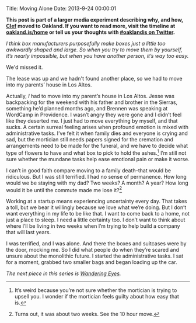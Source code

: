 Title: Moving Alone
Date: 2013-9-24 00:00:01

**This post is part of a larger media experiment describing why, and how, [Clef](https://getclef.com) moved to Oakland. If you want to read more, visit the timeline at [oakland.is/home](http://oakland.is/home) or tell us your thoughts with [#oaklandis on Twitter](https://twitter.com/search?q=%23oaklandis).**

*I think box manufacturers purposefully make boxes just a little too awkwardly shaped and large. So when you try to move them by yourself, it’s nearly impossible, but when you have another person, it’s way too easy.*

We'd missed it.

The lease was up and we hadn't found another place, so we had to move into my parents’ house in Los Altos.

Actually, *I* had to move into my parent’s house in Los Altos. Jesse was backpacking for the weekend with his father and brother in the Sierras, something he’d planned months ago, and Brennen was speaking at WordCamp in Providence. I wasn’t angry they were gone and I didn’t feel like they deserted me. I just had to move everything by myself, and that sucks. A certain surreal feeling arises when profound emotion is mixed with administrative tasks. I’ve felt it when family dies and everyone is crying and sad, but the mortician still needs papers signed for the cremation and arrangements need to be made for the funeral, and we have to decide what type of flowers to have and what box to pick to hold the ashes.[^1] I’m still not sure whether the mundane tasks help ease emotional pain or make it worse.

I can’t in good faith compare moving to a family death–that would be ridiculous. But I was still terrified. I had no sense of permanence. How long would we be staying with my dad? Two weeks? A month? A year? How long would it be until the commute made me lose it?[^2]

Working at a startup means experiencing uncertainty every day. That takes a toll, but we bear it willingly because we love what we’re doing. But I don’t want everything in my life to be like that. I want to come back to a home, not just a place to sleep. I need a little certainty too. I don’t want to think about where I’ll be living in two weeks when I’m trying to help build a company that will last years.

I was terrified, and I was alone. And there the boxes and suitcases were by the door, mocking me. So I did what people do when they’re scared and unsure about the monolithic future. I started the administrative tasks. I sat for a moment, grabbed two smaller bags and began loading up the car.

*The next piece in this series is [Wandering Eyes](https://brennenbyrne.com/2013/09/wandering-eyes/).*

[^1]: It’s weird because you’re not sure whether the mortician is trying to upsell you. I wonder if the mortician feels guilty about how easy that is.

[^2]: Turns out, it was about two weeks. See the 10 hour move.
